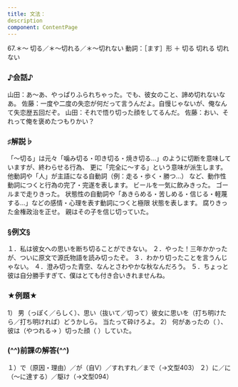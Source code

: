 ```yaml
---
title: 文法：
description
component: ContentPage
---
```



67.＊～ 切る／＊～切れる／＊～切れない
動詞：［ます］形 ＋ 切る
切れる
切れない
### ♪会話♪
山田：あ～あ、やっぱりふられちゃった。でも、彼女のこと、諦め切れないなあ。 佐藤：一度や二度の失恋が何だって言うんだよ。自慢じゃないが、俺なんて失恋歴五回だぞ。 山田：それで悟り切った顔をしてるんだ。
佐藤：おい、それって俺を褒めたつもりかい？
### ♯解説♭
「～切る」は元々「噛み切る・叩き切る・焼き切る…」のように切断を意味していますが、終わらせる行為、 更に「完全に～する」という意味が派生します。他動詞や「人」が主語になる自動詞（例：走る・歩く・勝つ…）
など、動作性動詞につくと行為の完了・完遂を表します。
ビールを一気に飲みきった。
ゴールまで走りきった。 状態性の自動詞や「あきらめる・苦しめる・信じる・軽蔑する…」などの感情・心理を表す動詞につくと極限
状態を表します。
腐りきった金権政治を正せ。
親はその子を信じ切っていた。
### §例文§
１．私は彼女への思いを断ち切ることができない。
２．やった！三年かかったが、ついに原文で源氏物語を読み切ったぞ。
３．わかり切ったことを言うんじゃない。
４．澄み切った青空、なんとさわやかな秋なんだろう。
５．ちょっと彼は自分勝手すぎて、僕はとても付き合いきれませんね。
### ★例題★
1） 男（っぽく／らしく）、思い（抜いて／切って）彼女に思いを（打ち明けたら／打ち明ければ）どうかしら。 当たって砕けろよ。
2） 何があったの（ ）、彼は（やつれる→ ）切った顔（ ）していた。
### (^^)前課の解答(^^)
１）で（原因・理由）／が（自V）／すれすれ／まで（→文型403）
２）に／に（～に達する）／駆け（→文型094）

